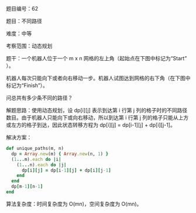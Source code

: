 题目编号：62

题目：不同路径

难度：中等

考察范围：动态规划

题干：一个机器人位于一个 m x n 网格的左上角（起始点在下图中标记为“Start” ）。

机器人每次只能向下或者向右移动一步。机器人试图达到网格的右下角（在下图中标记为“Finish”）。

问总共有多少条不同的路径？

解题思路：使用动态规划，设 dp[i][j] 表示到达第 i 行第 j 列的格子时的不同路径数目。由于机器人只能向下或向右移动，所以到达第 i 行第 j 列的格子只能从上方或左方的格子到达，因此状态转移方程为 dp[i][j] = dp[i-1][j] + dp[i][j-1]。

解决方案：

```ruby
def unique_paths(m, n)
  dp = Array.new(m) { Array.new(n, 1) }
  (1...m).each do |i|
    (1...n).each do |j|
      dp[i][j] = dp[i-1][j] + dp[i][j-1]
    end
  end
  dp[m-1][n-1]
end
```

算法复杂度：时间复杂度为 O(mn)，空间复杂度为 O(mn)。
